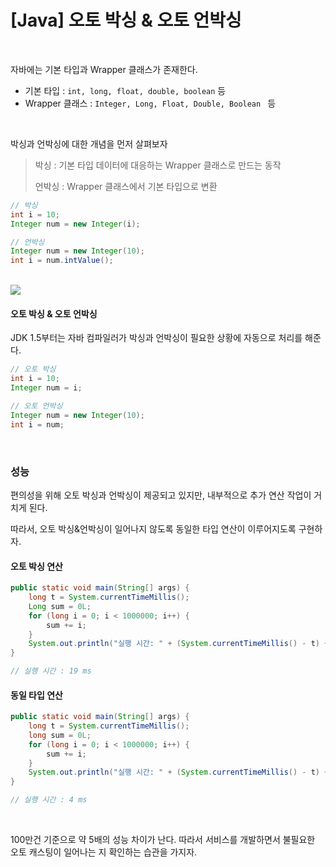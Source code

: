 # [Java] 오토 박싱 & 오토 언박싱

<br>

자바에는 기본 타입과 Wrapper 클래스가 존재한다.

- 기본 타입 : `int, long, float, double, boolean` 등
- Wrapper 클래스 : `Integer, Long, Float, Double, Boolean ` 등

<br>

박싱과 언박싱에 대한 개념을 먼저 살펴보자

> 박싱 : 기본 타입 데이터에 대응하는 Wrapper 클래스로 만드는 동작
>
> 언박싱 : Wrapper 클래스에서 기본 타입으로 변환

```JAVA
// 박싱
int i = 10;
Integer num = new Integer(i);

// 언박싱
Integer num = new Integer(10);
int i = num.intValue();
```

<br>

<img src="http://tcpschool.com/lectures/img_java_boxing_unboxing.png">

<br>

#### 오토 박싱 & 오토 언박싱

JDK 1.5부터는 자바 컴파일러가 박싱과 언박싱이 필요한 상황에 자동으로 처리를 해준다.

```JAVA
// 오토 박싱
int i = 10;
Integer num = i;

// 오토 언박싱
Integer num = new Integer(10);
int i = num;
```

<br>

### 성능

편의성을 위해 오토 박싱과 언박싱이 제공되고 있지만, 내부적으로 추가 연산 작업이 거치게 된다.

따라서, 오토 박싱&언박싱이 일어나지 않도록 동일한 타입 연산이 이루어지도록 구현하자.

#### 오토 박싱 연산

```java
public static void main(String[] args) {
    long t = System.currentTimeMillis();
    Long sum = 0L;
    for (long i = 0; i < 1000000; i++) {
        sum += i;
    }
    System.out.println("실행 시간: " + (System.currentTimeMillis() - t) + " ms");
}

// 실행 시간 : 19 ms
```

#### 동일 타입 연산

```java
public static void main(String[] args) {
    long t = System.currentTimeMillis();
    long sum = 0L;
    for (long i = 0; i < 1000000; i++) {
        sum += i;
    }
    System.out.println("실행 시간: " + (System.currentTimeMillis() - t) + " ms") ;
}

// 실행 시간 : 4 ms
```

<br>

100만건 기준으로 약 5배의 성능 차이가 난다. 따라서 서비스를 개발하면서 불필요한 오토 캐스팅이 일어나는 지 확인하는 습관을 가지자.

<br>

<br>
